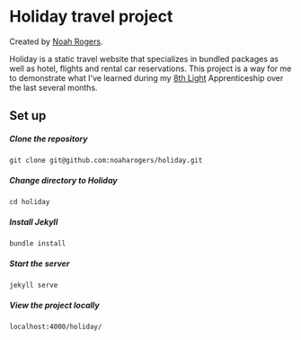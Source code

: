 # Holiday travel project
Created by [Noah Rogers](http://noaharogers.github.io).

Holiday is a static travel website that specializes in bundled packages as well as hotel, flights and rental car reservations. This project is a way for me to demonstrate what I've learned during my [8th Light](http://www.8thlight.com) Apprenticeship over the last several months.

## Set up

##### Clone the repository
```
git clone git@github.com:noaharogers/holiday.git
```

##### Change directory to Holiday
```
cd holiday
```

##### Install Jekyll
```
bundle install
```

##### Start the server
```
jekyll serve
```

##### View the project locally
```
localhost:4000/holiday/
```
